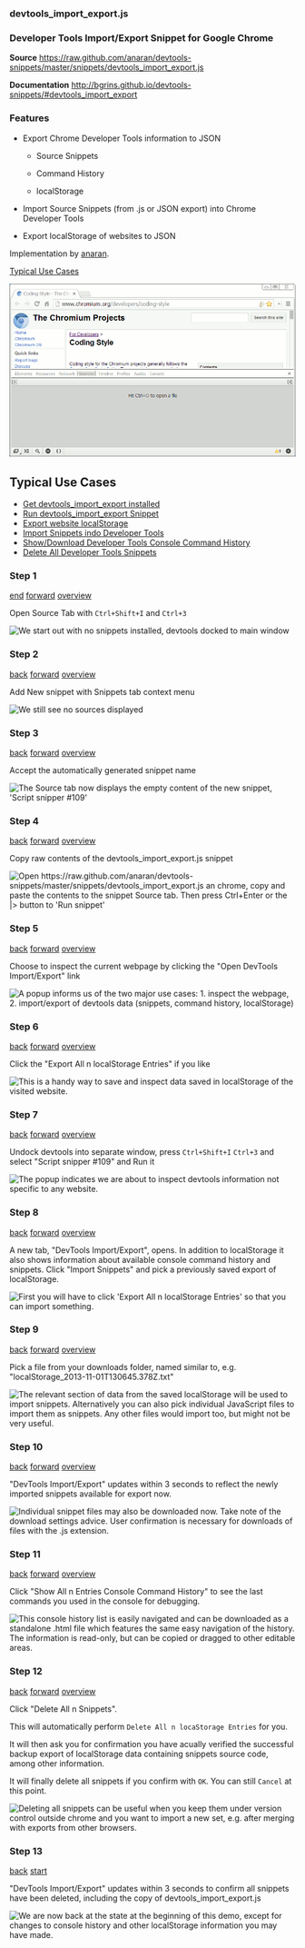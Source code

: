 ### devtools_import_export.js

### Developer Tools Import/Export Snippet for Google Chrome

**Source** https://raw.github.com/anaran/devtools-snippets/master/snippets/devtools_import_export.js

**Documentation** http://bgrins.github.io/devtools-snippets/#devtools_import_export

### Features

-  Export Chrome Developer Tools information to JSON

    - Source Snippets

    - Command History

    - localStorage

-  Import Source Snippets (from .js or JSON export) into Chrome Developer Tools

-  Export localStorage of websites to JSON

Implementation by [anaran](https://github.com/anaran).

[Typical Use Cases](#step-1)

[![devtools_import_export](devtools_import_export.gif)](devtools_import_export.js)

## Typical Use Cases

* [Get devtools_import_export installed](#step-1)
* [Run devtools_import_export Snippet](#step-4)
* [Export website localStorage](#step-6)
* [Import Snippets indo Developer Tools](#step-7)
* [Show/Download Developer Tools Console Command History](#step-11)
* [Delete All Developer Tools Snippets](#step-12)

### Step 1

[end](#step-13) [forward](#step-2) [overview](#typical-use-cases)

Open Source Tab with `Ctrl+Shift+I` and `Ctrl+3`

![][dtie01]

### Step 2

[back](#step-1) [forward](#step-3) [overview](#typical-use-cases)

Add New snippet with Snippets tab context menu

![][dtie02]

### Step 3

[back](#step-2) [forward](#step-4) [overview](#typical-use-cases)

Accept the automatically generated snippet name

![][dtie03]

### Step 4

[back](#step-3) [forward](#step-5) [overview](#typical-use-cases)

Copy raw contents of the devtools_import_export.js snippet

![][dtie04]

### Step 5

[back](#step-4) [forward](#step-6) [overview](#typical-use-cases)

Choose to inspect the current webpage by clicking the "Open DevTools Import/Export" link

![][dtie05]

### Step 6

[back](#step-5) [forward](#step-7) [overview](#typical-use-cases)

Click the "Export All n localStorage Entries" if you like

![][dtie06]

### Step 7

[back](#step-6) [forward](#step-8) [overview](#typical-use-cases)

Undock devtools into separate window, press `Ctrl+Shift+I` `Ctrl+3` and select "Script snipper #109" and Run it

![][dtie07]

### Step 8

[back](#step-7) [forward](#step-9) [overview](#typical-use-cases)

A new tab, "DevTools Import/Export", opens. In addition to localStorage it also shows information about available console command history and snippets. Click "Import Snippets" and pick a previously saved export of localStorage.

![][dtie08]

### Step 9

[back](#step-8) [forward](#step-10) [overview](#typical-use-cases)

Pick a file from your downloads folder, named similar to, e.g. "localStorage_2013-11-01T130645.378Z.txt"

![][dtie09]

### Step 10

[back](#step-9) [forward](#step-11) [overview](#typical-use-cases)

"DevTools Import/Export" updates within 3 seconds to reflect the newly imported snippets available for export now.

![][dtie10]

### Step 11

[back](#step-10) [forward](#step-12) [overview](#typical-use-cases)

Click "Show All n Entries Console Command History" to see the last commands you used in the console for debugging.

![][dtie11]

### Step 12

[back](#step-11) [forward](#step-13) [overview](#typical-use-cases)

Click "Delete All n Snippets".

This will automatically perform `Delete All n locaStorage Entries` for you.

It will then ask you for confirmation you have acually verified the successful backup export of localStorage data containing snippets source code, among other information.

It will finally delete all snippets if you confirm with `OK`. You can still `Cancel` at this point.

![][dtie12]

### Step 13

[back](#step-12) [start](#step-1)

"DevTools Import/Export" updates within 3 seconds to confirm all snippets have been deleted, including the copy of devtools_import_export.js

![][dtie13]


[dtie01]: dtie01.png "We start out with no snippets installed, devtools docked to main window"
[dtie02]: dtie02.png "We still see no sources displayed"
[dtie03]: dtie03.png "The Source tab now displays the empty content of the new snippet, 'Script snipper #109'"
[dtie04]: dtie04.png "Open https://raw.github.com/anaran/devtools-snippets/master/snippets/devtools_import_export.js an chrome, copy and paste the contents to the snippet Source tab. Then press Ctrl+Enter or the |> button to 'Run snippet'"
[dtie05]: dtie05.png "A popup informs us of the two major use cases: 1. inspect the webpage, 2. import/export of devtools data (snippets, command history, localStorage)"
[dtie06]: dtie06.png "This is a handy way to save and inspect data saved in localStorage of the visited website."
[dtie07]: dtie07.png "The popup indicates we are about to inspect devtools information not specific to any website."
[dtie08]: dtie08.png "First you will have to click 'Export All n localStorage Entries' so that you can import something."
[dtie09]: dtie09.png "The relevant section of data from the saved localStorage will be used to import snippets. Alternatively you can also pick individual JavaScript files to import them as snippets. Any other files would import too, but might not be very useful."
[dtie10]: dtie10.png "Individual snippet files may also be downloaded now. Take note of the download settings advice. User confirmation is necessary for downloads of files with the .js extension."
[dtie11]: dtie11.png "This console history list is easily navigated and can be downloaded as a standalone .html file which features the same easy navigation of the history. The information is read-only, but can be copied or dragged to other editable areas."
[dtie12]: dtie12.png "Deleting all snippets can be useful when you keep them under version control outside chrome and you want to import a new set, e.g. after merging with exports from other browsers."
[dtie13]: dtie13.png "We are now back at the state at the beginning of this demo, except for changes to console history and other localStorage information you may have made."
